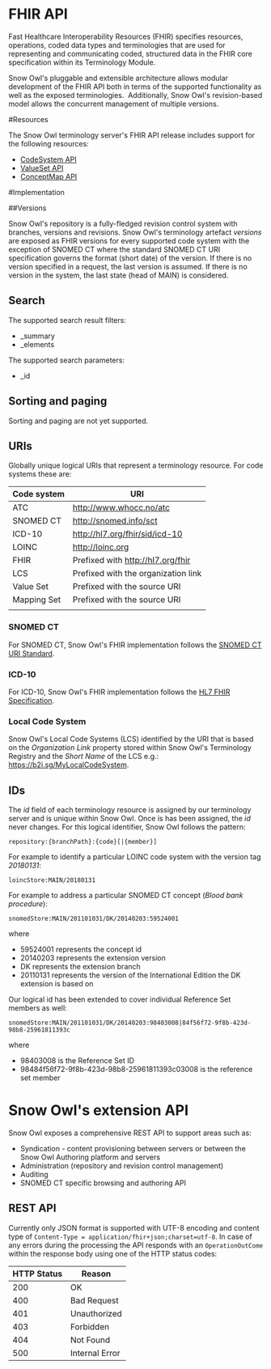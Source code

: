 # FHIR API

Fast Healthcare Interoperability Resources (FHIR) specifies resources, operations, coded data types and terminologies that are used for representing and communicating coded, structured data in the FHIR core specification within its Terminology Module. 

Snow Owl's pluggable and extensible architecture allows modular development of the FHIR API both in terms of the supported functionality as well as the exposed terminologies.  Additionally, Snow Owl's revision-based model allows the concurrent management of multiple versions. 

#Resources

The Snow Owl terminology server's FHIR API release includes support for the following resources:

* [CodeSystem API](./codesystems.md)
* [ValueSet API](./valuesets.md)
* [ConceptMap API](./conceptmaps.md)

#Implementation

##Versions

Snow Owl's repository is a fully-fledged revision control system with branches, versions and revisions.  Snow Owl's terminology artefact _versions_ are exposed as FHIR versions for every supported code system with the exception of SNOMED CT where the standard SNOMED CT URI specification governs the format (short date) of the version.  If there is no version specified in a request, the last version is assumed.  If there is no version in the system, the last state (head of MAIN) is considered.

## Search

The supported search result filters:

*   _summary
*   _elements

The supported search parameters:
* _id

## Sorting and paging
Sorting and paging are not yet supported.

## URIs
Globally unique logical URIs that represent a terminology resource. For code systems these are:

| Code system               | URI                                  |
|---------------------------|--------------------------------------|
| ATC                       | http://www.whocc.no/atc              |
| SNOMED CT                 | http://snomed.info/sct               |
| ICD-10                    | http://hl7.org/fhir/sid/icd-10       |
| LOINC                     | http://loinc.org                     |   
| FHIR                      | Prefixed with http://hl7.org/fhir    |
| LCS                       | Prefixed with the organization link  |
| Value Set                 | Prefixed with the source URI         | 
| Mapping Set               | Prefixed with the source URI         | 
|                           |                                      |

### SNOMED CT

For SNOMED CT, Snow Owl's FHIR implementation follows the [SNOMED CT URI Standard](https://confluence.ihtsdotools.org/display/DOCURI).

### ICD-10

For ICD-10, Snow Owl's FHIR implementation follows the [HL7 FHIR Specification](https://www.hl7.org/fhir/icd.html).

### Local Code System

Snow Owl's Local Code Systems (LCS) identified by the URI that is based on the _Organization Link_ property stored within Snow Owl's Terminology Registry and the _Short Name_ of the LCS e.g.: https://b2i.sg/MyLocalCodeSystem. 


## IDs

The _id_ field of each terminology resource is assigned by our terminology server and is unique within Snow Owl.  Once is has been assigned, the _id_ never changes.  For this logical identifier, Snow Owl follows the pattern:

	repository:{branchPath}:{code}[|{member}]

For example to identify a particular LOINC code system with the version tag _20180131_:
	
	loincStore:MAIN/20180131

For example to address a particular SNOMED CT concept (_Blood bank procedure_):

	snomedStore:MAIN/201101031/DK/20140203:59524001

where
* 59524001 represents the concept id
* 20140203 represents the extension version
* DK represents the extension branch
* 20110131 represents the version of the International Edition the DK extension is based on

Our logical id has been extended to cover individual Reference Set members as well:
	
	snomedStore:MAIN/201101031/DK/20140203:98403008|84f56f72-9f8b-423d-98b8-25961811393c 

where
* 98403008 is the Reference Set ID
* 98484f56f72-9f8b-423d-98b8-25961811393c03008 is the reference set member

# Snow Owl's extension API

Snow Owl exposes a comprehensive REST API to support areas such as:
 * Syndication - content provisioning between servers or between the Snow Owl Authoring platform and servers 
 * Administration (repository and revision control management) 
 * Auditing
 * SNOMED CT specific browsing and authoring API 

## REST API

Currently only JSON format is supported with UTF-8 encoding and content type of `Content-Type = application/fhir+json;charset=utf-8`. In case of any errors during the processing the API responds with an `OperationOutCome` within the response body using one of the HTTP status codes:

| HTTP Status   | Reason         |
| ------------- | -------------- |
| 200           | OK             |
| 400           | Bad Request    |
| 401           | Unauthorized   |
| 403           | Forbidden      |
| 404           | Not Found      |
| 500           | Internal Error |

